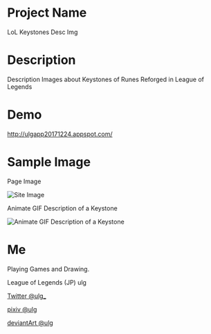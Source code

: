 # Project Name

LoL Keystones Desc Img

# Description

Description Images about Keystones of Runes Reforged in League of Legends

# Demo
http://ulgapp20171224.appspot.com/

# Sample Image

Page Image

![Site Image](https://i.imgur.com/4zIzMy4.png)

Animate GIF Description of a Keystone

![Animate GIF Description of a Keystone](https://i.imgur.com/ifUhR16.gif)

# Me

Playing Games and Drawing.

League of Legends (JP) ulg

[Twitter @ulg_](https://twitter.com/ulg_ "Twitter @ulg_")

[pixiv @ulg](https://pixiv.me/ulg "pixiv ulg")

[deviantArt @ulg](https://ulggg.deviantart.com/ "deviantArt ulg")
